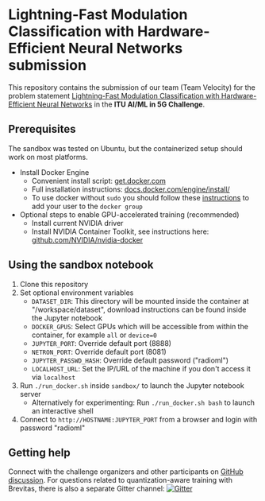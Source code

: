 # Lightning-Fast Modulation Classification with Hardware-Efficient Neural Networks submission

This repository contains the submission of our team (Team Velocity) for the problem statement [Lightning-Fast Modulation Classification with Hardware-Efficient Neural Networks](https://challenge.aiforgood.itu.int/match/matchitem/34) in the **ITU AI/ML in 5G Challenge**.


## Prerequisites

The sandbox was tested on Ubuntu, but the containerized setup should work on most platforms.

- Install Docker Engine
  - Convenient install script: [get.docker.com](https://get.docker.com)
  - Full installation instructions:  [docs.docker.com/engine/install/](https://docs.docker.com/engine/install/)
  - To use docker without `sudo` you should follow these [instructions](https://docs.docker.com/engine/install/linux-postinstall/) to add your user to the `docker group`
- Optional steps to enable GPU-accelerated training (recommended)
  - Install current NVIDIA driver
  - Install NVIDIA Container Toolkit, see instructions here: [github.com/NVIDIA/nvidia-docker](https://github.com/NVIDIA/nvidia-docker)

## Using the sandbox notebook

1. Clone this repository
2. Set optional environment variables
   - `DATASET_DIR`: This directory will be mounted inside the container at "/workspace/dataset", download instructions can be found inside the Jupyter notebook
   - `DOCKER_GPUS`: Select GPUs which will be accessible from within the container, for example `all` or `device=0`
   - `JUPYTER_PORT`: Override default port (8888)
   - `NETRON_PORT`: Override default port (8081)
   - `JUPYTER_PASSWD_HASH`: Override default password ("radioml")
   - `LOCALHOST_URL`: Set the IP/URL of the machine if you don't access it via `localhost`
3. Run `./run_docker.sh` inside `sandbox/` to launch the Jupyter notebook server
   - Alternatively for experimenting: Run `./run_docker.sh bash` to launch an interactive shell
4. Connect to `http://HOSTNAME:JUPYTER_PORT` from a browser and login with password "radioml"

## Getting help
Connect with the challenge organizers and other participants on [GitHub discussion](https://github.com/Xilinx/brevitas-radioml-challenge-21/discussions). For questions related to quantization-aware training with Brevitas, there is also a separate Gitter channel: [![Gitter](https://badges.gitter.im/xilinx-brevitas/community.svg)](https://gitter.im/xilinx-brevitas/community?utm_source=badge&utm_medium=badge&utm_campaign=pr-badge)
 
